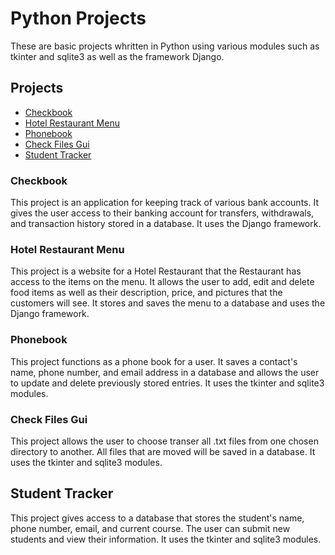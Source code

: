 # Python Projects
These are basic projects whritten in Python using various modules such as tkinter and sqlite3 as well as the framework Django.

## Projects

* [Checkbook](https://github.com/TeeTru/Django-Projects/tree/main/Django_Checkbook_Project)
* [Hotel Restaurant Menu](https://github.com/TeeTru/Django-Projects/tree/main/techproject)
* [Phonebook](https://github.com/TeeTru/Python-Projects/tree/main/phoneBook%20Demo)
* [Check Files Gui](https://github.com/TeeTru/Python-Projects/blob/main/file_transfer.py)
* [Student Tracker](https://github.com/TeeTru/Python-Projects/tree/main/StudentTracker%20Demo)


### Checkbook
This project is an application for keeping track of various bank accounts. It gives the user access to their banking account for transfers, withdrawals, and transaction history stored in a database. It uses the Django framework.

### Hotel Restaurant Menu
This project is a website for a Hotel Restaurant that the Restaurant has access to the items on the menu. It allows the user to add, edit and delete food items as well as their description, price, and pictures that the customers will see. It stores and saves the menu to a database and uses the Django framework.

### Phonebook
This project functions as a phone book for a user. It saves a contact's name, phone number, and email address in a database and allows the user to update and delete previously stored entries. It uses the tkinter and sqlite3 modules. 

### Check Files Gui
This project allows the user to choose transer all .txt files from one chosen directory to another. All files that are moved will be saved in a database. It uses the tkinter and sqlite3 modules.

## Student Tracker
This project gives access to a database that stores the student's name, phone number, email, and current course. The user can submit new students and view their information. It uses the tkinter and sqlite3 modules.

